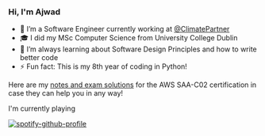 ### Hi, I'm Ajwad

- 🔭 I’m a Software Engineer currently working at [@ClimatePartner](https://github.com/ClimatePartner)
- 🎓 I did my MSc Computer Science from University College Dublin
- 🌱 I’m always learning about Software Design Principles and how to write better code
- ⚡ Fun fact: This is my 8th year of coding in Python!

Here are my [notes and exam solutions](https://github.com/ajwadjaved/AWS-SAA-C02) for the AWS SAA-C02 certification in case they can help you in any way!

I'm currently playing
  
[![spotify-github-profile](https://spotify-github-profile.vercel.app/api/view?uid=orxk179az6jduhnsyfz13bm10&cover_image=true&theme=default&show_offline=false&background_color=121212&interchange=true)](https://spotify-github-profile.vercel.app/api/view?uid=orxk179az6jduhnsyfz13bm10&redirect=true)

